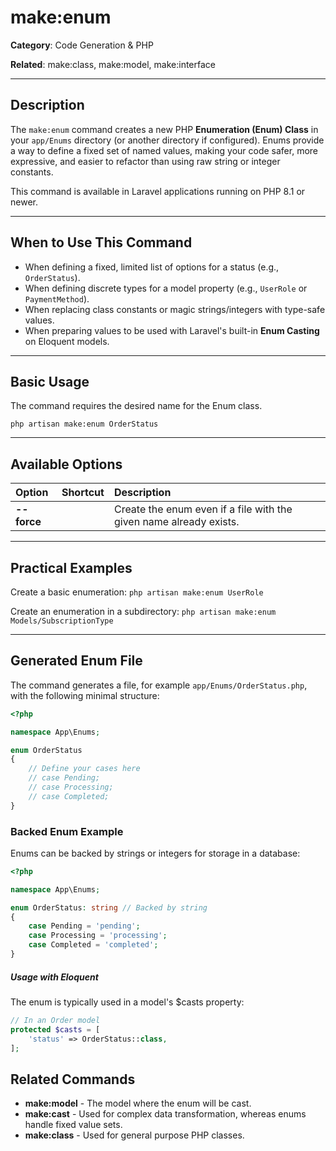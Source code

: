 # make:enum

**Category**: Code Generation & PHP

**Related**: make:class, make:model, make:interface

---

## Description

The `make:enum` command creates a new PHP **Enumeration (Enum) Class** in your `app/Enums` directory (or another directory if configured). Enums provide a way to define a fixed set of named values, making your code safer, more expressive, and easier to refactor than using raw string or integer constants.

This command is available in Laravel applications running on PHP 8.1 or newer.

---

## When to Use This Command

- When defining a fixed, limited list of options for a status (e.g., `OrderStatus`).
- When defining discrete types for a model property (e.g., `UserRole` or `PaymentMethod`).
- When replacing class constants or magic strings/integers with type-safe values.
- When preparing values to be used with Laravel's built-in **Enum Casting** on Eloquent models.

---

## Basic Usage

The command requires the desired name for the Enum class.

`php artisan make:enum OrderStatus`

---

## Available Options

| Option | Shortcut | Description |
| :--- | :--- | :--- |
| **--force** | | Create the enum even if a file with the given name already exists. |

---

## Practical Examples

Create a basic enumeration:
`php artisan make:enum UserRole`

Create an enumeration in a subdirectory:
`php artisan make:enum Models/SubscriptionType`

---

## Generated Enum File

The command generates a file, for example `app/Enums/OrderStatus.php`, with the following minimal structure:

```php
<?php

namespace App\Enums;

enum OrderStatus
{
    // Define your cases here
    // case Pending;
    // case Processing;
    // case Completed;
}
```
### Backed Enum Example

Enums can be backed by strings or integers for storage in a database:
```php
<?php

namespace App\Enums;

enum OrderStatus: string // Backed by string
{
    case Pending = 'pending';
    case Processing = 'processing';
    case Completed = 'completed';
}
```
##### Usage with Eloquent

The enum is typically used in a model's $casts property:
```php
// In an Order model
protected $casts = [
    'status' => OrderStatus::class,
];
```
## Related Commands

* **make:model** - The model where the enum will be cast.
* **make:cast** - Used for complex data transformation, whereas enums handle fixed value sets.
* **make:class** - Used for general purpose PHP classes.


